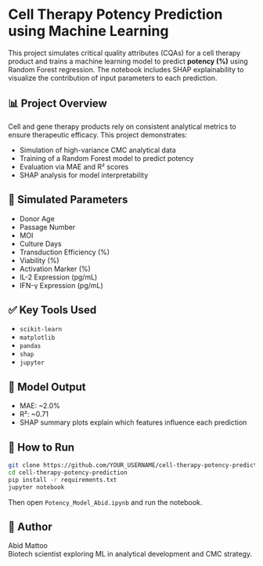 # Cell Therapy Potency Prediction using Machine Learning

This project simulates critical quality attributes (CQAs) for a cell therapy product and trains a machine learning model to predict **potency (%)** using Random Forest regression. The notebook includes SHAP explainability to visualize the contribution of input parameters to each prediction.

## 📊 Project Overview

Cell and gene therapy products rely on consistent analytical metrics to ensure therapeutic efficacy. This project demonstrates:

- Simulation of high-variance CMC analytical data
- Training of a Random Forest model to predict potency
- Evaluation via MAE and R² scores
- SHAP analysis for model interpretability

## 🔬 Simulated Parameters

- Donor Age
- Passage Number
- MOI
- Culture Days
- Transduction Efficiency (%)
- Viability (%)
- Activation Marker (%)
- IL-2 Expression (pg/mL)
- IFN-γ Expression (pg/mL)

## ✅ Key Tools Used

- `scikit-learn`
- `matplotlib`
- `pandas`
- `shap`
- `jupyter`

## 🧠 Model Output

- MAE: ~2.0%
- R²: ~0.71
- SHAP summary plots explain which features influence each prediction

## 📁 How to Run

```bash
git clone https://github.com/YOUR_USERNAME/cell-therapy-potency-prediction.git
cd cell-therapy-potency-prediction
pip install -r requirements.txt
jupyter notebook
```

Then open `Potency_Model_Abid.ipynb` and run the notebook.

## 👤 Author

Abid Mattoo  
Biotech scientist exploring ML in analytical development and CMC strategy.
